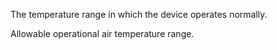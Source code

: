 The temperature range in which the device operates normally.


<!-- comment -->


Allowable operational air temperature range.
